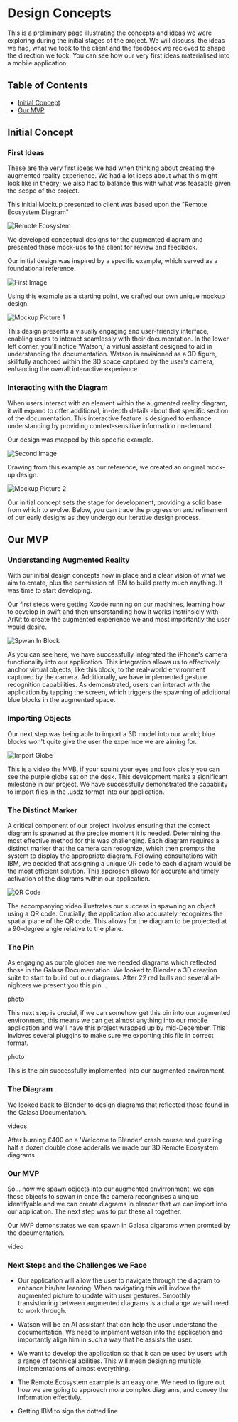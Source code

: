 # Design Concepts

This is a preliminary page illustrating the concepts and ideas we were exploring during the initial stages of the project. We will discuss, the ideas we had, what we took to the client and the feedback we recieved to shape the direction we took. You can see how our very first ideas materialised into a mobile application.

## Table of Contents
  - [Initial Concept](#Initial-Concept)
  - [Our MVP](#Our-MVP)

## Initial Concept

### First Ideas

These are the very first ideas we had when thinking about creating the augmented reality experience. We had a lot ideas about what this might look like in theory; we also had to balance this with what was feasable given the scope of the project.

This initial Mockup presented to client was based upon the "Remote Ecosystem Diagram" 

![Remote Ecosystem](run_remote.png)

We developed conceptual designs for the augmented diagram and presented these mock-ups to the client for review and feedback. <br>

Our initial design was inspired by a specific example, which served as a foundational reference.

![First Image](IMG_1608.PNG)

Using this example as a starting point, we crafted our own unique mockup design.

![Mockup Picture 1](picture_1.png)

This design presents a visually engaging and user-friendly interface, enabling users to interact seamlessly with their documentation. In the lower left corner, you'll notice 'Watson,' a virtual assistant designed to aid in understanding the documentation. Watson is envisioned as a 3D figure, skillfully anchored within the 3D space captured by the user's camera, enhancing the overall interactive experience.

### Interacting with the Diagram

When users interact with an element within the augmented reality diagram, it will expand to offer additional, in-depth details about that specific section of the documentation. This interactive feature is designed to enhance understanding by providing context-sensitive information on-demand.

Our  design was mapped by this specific example.

![Second Image](IMG_1610.PNG)

Drawing from this example as our reference, we created an original mock-up design.

![Mockup Picture 2](picture_2.png)

Our initial concept sets the stage for development, providing a solid base from which to evolve. Below, you can trace the progression and refinement of our early designs as they undergo our iterative design process.

## Our MVP

### Understanding Augmented Reality

With our initial design concepts now in place and a clear vision of what we aim to create, plus the permission of IBM to build pretty much anything. It was time to start developing.

Our first steps were getting Xcode running on our machines, learning how to develop in swift and then unserstanding how it works instrinsicly with ArKit to create the augmented experience we and most importantly the user would desire.

![Spwan In Block](spawn_in_block.gif)

As you can see here, we have successfully integrated the iPhone's camera functionality into our application. This integration allows us to effectively anchor virtual objects, like this block, to the real-world environment captured by the camera. Additionally, we have implemented gesture recognition capabilities. As demonstrated, users can interact with the application by tapping the screen, which triggers the spawning of additional blue blocks in the augmented space.

### Importing Objects

Our next step was being able to import a 3D model into our world; blue blocks won't quite give the user the experince we are aiming for.

![Import Globe](import_globe.gif)

This is a video the MVB, if your squint your eyes and look closly you can see the purple globe sat on the desk. This development marks a significant milestone in our project. We have successfully demonstrated the capability to import files in the .usdz format into our application. 

### The Distinct Marker

A critical component of our project involves ensuring that the correct diagram is spawned at the precise moment it is needed. Determining the most effective method for this was challenging. Each diagram requires a distinct marker that the camera can recognize, which then prompts the system to display the appropriate diagram. Following consultations with IBM, we decided that assigning a unique QR code to each diagram would be the most efficient solution. This approach allows for accurate and timely activation of the diagrams within our application.

![QR Code](qr_code.gif)

The accompanying video illustrates our success in spawning an object using a QR code. Crucially, the application also accurately recognizes the spatial plane of the QR code. This allows for the diagram to be projected at a 90-degree angle relative to the plane.

### The Pin

As engaging as purple globes are we needed diagrams which reflected those in the Galasa Documentation. We looked to Blender a 3D creation suite to start to build out our diagrams. After 22 red bulls and several all-nighters we present you this pin...

photo

This next step is crucial, if we can somehow get this pin into our augmented environment, this means we can get almost anything into our mobile application and we'll have this project wrapped up by mid-December. This invloves several pluggins to make sure we exporting this file in correct format.

photo

This is the pin successfully implemented into our augmented environment.

### The Diagram

We looked back to Blender to design diagrams that reflected those found in the Galasa Documentation.

videos

After burning £400 on a 'Welcome to Blender' crash course and guzzling half a dozen double dose adderalls we made our 3D Remote Ecosystem diagrams.

### Our MVP

So... now we spawn objects into our augmented envirronment; we can these objects to spwan in once the camera recongnises a unqiue identifyable and we can create diagrams in blender that we can import into our application. The next step was to put these all together.

Our MVP demonstrates we can spawn in Galasa digarams when promted by the documentation.

video

### Next Steps and the Challenges we Face

* Our application will allow the user to navigate through the diagram to enhance his/her leanring. When navigating this will invlove the augmented picture to update with user gestures. Smoothly transistioning between augmented diagrams is a challange we will need to work through.

* Watson will be an AI assistant that can help the user understand the documentation. We need to impliment watson into the application and importantly align him in such a way that he assists the user.

* We want to develop the application so that it can be used by users with a range of technical abilities. This will mean designing multiple implementations of almost everything.

* The Remote Ecosystem example is an easy one. We need to figure out how we are going to approach more complex diagrams, and convey the information effectivly.

* Getting IBM to sign the dotted line
